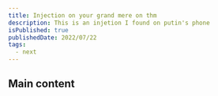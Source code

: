 ```yaml
---
title: Injection on your grand mere on thm
description: This is an injetion I found on putin's phone
isPublished: true
publishedDate: 2022/07/22
tags:
  - next
---
```


## Main content